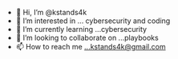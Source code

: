 - 👋 Hi, I’m @kstands4k
- 👀 I’m interested in ... cybersecurity and coding
- 🌱 I’m currently learning ...cybersecurity
- 💞️ I’m looking to collaborate on ...playbooks
- 📫 How to reach me ...kstands4k@gmail.com

<!---
kstands4k/kstands4k is a ✨ special ✨ repository because its `README.md` (this file) appears on your GitHub profile.
You can click the Preview link to take a look at your changes.
--->
